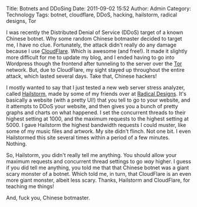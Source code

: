 Title: Botnets and DDoSing
Date: 2011-09-02 15:52
Author: Admin
Category: Technology
Tags: botnet, cloudflare, DDoS, hacking, hailstorm, radical designs, Tor

I was recently the Distributed Denial of Service (DDoS) target of a
known Chinese botnet. Why some random Chinese botmaster decided to
target me, I have no clue. Fortunately, the attack didn't really do any
damage because I use [CloudFlare][]. Which is awesome (and free!). It
made it slightly more difficult for me to update my blog, and I ended
having to go into Wordpress though the frontend after tunneling to the
server over the [Tor][] network. But, due to CloudFlare, my sight stayed
up throughout the entire attack, which lasted several days. Take that,
Chinese hackers!

I mostly wanted to say that I just tested a new web server stress
analyzer, called [Hailstorm][], made by some of my friends over at
[Radical Designs][]. It's basically a website (with a pretty UI!) that
you tell to go to your website, and it attempts to DDoS your website,
and then gives you a bunch of pretty graphs and charts on what happened.
I set the concurrent threads to their highest setting at 1000, and the
maximum requests to the highest setting at 5000. I gave Hailstorm the
highest bandwidth requests I could muster, like some of my music files
and artwork. My site didn't flinch. Not one bit. I even Hailstormed this
site several times within a period of a few minutes. Nothing.

So, Hailstorm, you didn't really tell me anything. You should allow your
maximum requests and concurrent thread settings to go *way* higher. I
guess if you did tell me anything, you told me that that Chinese botnet
was a giant scary monster of a botnet. Which told me, in turn, that
CloudFlare is an even more giant monster, albeit less scary. Thanks,
Hailstorm and CloudFlare, for teaching me things!

And, fuck you, Chinese botmaster.

  [CloudFlare]: https://www.cloudflare.com/
  [Tor]: https://torproject.org/
  [Hailstorm]: http://hailstorm.radicaldesigns.org/
  [Radical Designs]: http://radicaldesigns.org/
